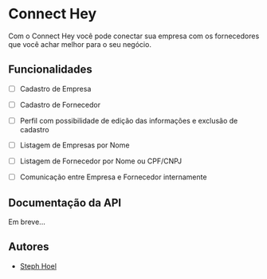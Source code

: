 # Connect Hey

Com o Connect Hey você pode conectar sua empresa com os fornecedores que você achar melhor para o seu negócio.


## Funcionalidades

- [ ] Cadastro de Empresa
- [ ] Cadastro de Fornecedor
- [ ] Perfil com possibilidade de edição das informações e exclusão de cadastro
- [ ] Listagem de Empresas por Nome
- [ ] Listagem de Fornecedor por Nome ou CPF/CNPJ
- [ ] Comunicação entre Empresa e Fornecedor internamente


<!--
1. Requisitos 
a. CRUD de todas as entidades (Front-end e Back-end) 
b. Uma empresa pode ter mais de um fornecedor 
c. Um fornecedor pode trabalhar para mais de uma empresa 
d. O CNPJ e CPF deve ser um valor único 
e. Caso o fornecedor seja pessoa física, também é necessário cadastrar o RG e a data de nascimento 
f. Caso a empresa seja do Paraná, não permitir cadastrar um fornecedor pessoa física menor de idade 
g. A listagem de fornecedores deverá conter filtros por Nome e CPF/CNPJ 
h. Validar CEP na API http://cep.la/api, a validação também deve ser feita no Front-end 
i. Pode adicionar novas colunas, classes, heranças, entidades de relacionamentos e demais recursos que julgar necessário

-->


## Documentação da API

Em breve...

<!--
#### Retorna todos os itens

```http
  GET /api/items
```

| Parâmetro   | Tipo       | Descrição                           |
| :---------- | :--------- | :---------------------------------- |
| `api_key` | `string` | **Obrigatório**. A chave da sua API |

#### Retorna um item

```http
  GET /api/items/${id}
```

| Parâmetro   | Tipo       | Descrição                                   |
| :---------- | :--------- | :------------------------------------------ |
| `id`      | `string` | **Obrigatório**. O ID do item que você quer |

#### add(num1, num2)

Recebe dois números e retorna a sua soma.
-->

## Autores

- [Steph Hoel](https://www.github.com/StephHoel)
